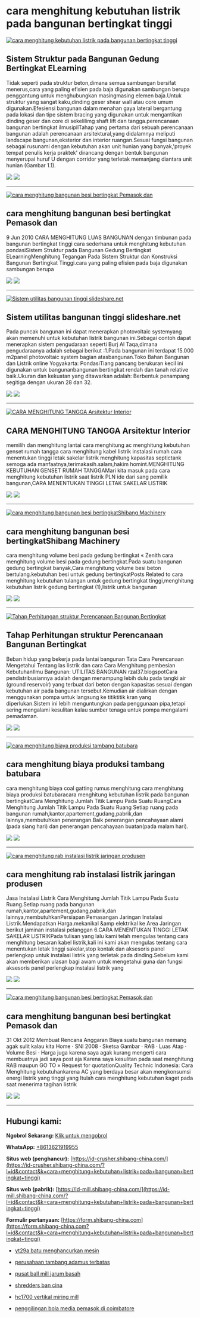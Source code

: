 # cara menghitung kebutuhan listrik pada bangunan bertingkat tinggi

<a href="https://swt.shibang-china.com/?l=id&img&k=cara+menghitung+kebutuhan+listrik+pada+bangunan+bertingkat+tinggi" target="_blank">![cara menghitung kebutuhan listrik pada bangunan bertingkat tinggi](http://static.shibang-china.com/all-800x300/742.jpg)</a>

## Sistem Struktur pada Bangunan Gedung Bertingkat ELearning
Tidak seperti pada struktur beton,dimana semua sambungan bersifat menerus,cara yang paling efisien pada baja digunakan sambungan berupa penggantung untuk menghubungkan masingmasing elemen baja.Untuk struktur yang sangat kaku,dinding geser shear wall atau core umum digunakan.Efesiensi bangunan dalam menahan gaya lateral bergantung pada lokasi dan tipe sistem bracing yang digunakan untuk mengantikan dinding geser dan core di sekelilimg shaft lift dan tangga.perencanaan bangunan bertingkat ilmusipilTahap yang pertama dari sebuah perencanaan bangunan adalah perencanaan arsitektural,yang didalamnya meliputi landscape bangunan,eksterior dan interior ruangan.Sesuai fungsi bangunan sebagai rusunami dengan kebutuhan akan unit hunian yang banyak,'proyek tempat penulis kerja praktek' dirancang dengan bentuk bangunan menyerupai huruf U dengan corridor yang terletak memanjang diantara unit hunian (Gambar 1.1).


<a href="https://whatsapp.shibangsoft.com/WhatsApp.php" target="_blank" title="WhatsApp">![](http://static.shibang-china.com/icon/whatsapp.png)</a> <a href="https://swt.shibang-china.com/?l=id&icon&k=cara+menghitung+kebutuhan+listrik+pada+bangunan+bertingkat+tinggi" target="_blank">![](http://static.shibang-china.com/icon/chat-id.png)</a>

---

<a href="https://swt.shibang-china.com/?l=id&img&k=cara+menghitung+kebutuhan+listrik+pada+bangunan+bertingkat+tinggi" target="_blank">![cara menghitung bangunan besi bertingkat Pemasok dan](http://static.shibang-china.com/all-800x300/1371.jpg)</a>

## cara menghitung bangunan besi bertingkat Pemasok dan
9 Jun 2010 CARA MENGHITUNG LUAS BANGUNAN dengan timbunan pada bangunan bertingkat tinggi cara sederhana untuk menghitung kebutuhan pondasiSistem Struktur pada Bangunan Gedung Bertingkat ELearningMenghitung Tegangan Pada Sistem Struktur dan Konstruksi Bangunan Bertingkat Tinggi.cara yang paling efisien pada baja digunakan sambungan berupa


<a href="https://whatsapp.shibangsoft.com/WhatsApp.php" target="_blank" title="WhatsApp">![](http://static.shibang-china.com/icon/whatsapp.png)</a> <a href="https://swt.shibang-china.com/?l=id&icon&k=cara+menghitung+kebutuhan+listrik+pada+bangunan+bertingkat+tinggi" target="_blank">![](http://static.shibang-china.com/icon/chat-id.png)</a>

---

<a href="https://swt.shibang-china.com/?l=id&img&k=cara+menghitung+kebutuhan+listrik+pada+bangunan+bertingkat+tinggi" target="_blank">![Sistem utilitas bangunan tinggi slideshare.net](http://static.shibang-china.com/all-800x300/196.jpg)</a>

## Sistem utilitas bangunan tinggi slideshare.net
Pada puncak bangunan ini dapat menerapkan photovoltaic systemyang akan memenuhi untuk kebutuhan listrik bangunan ini.Sebagai contoh dapat menerapkan sistem pengudaraan seperti Burj Al Taqa,dimana pengudaraanya adalah sebagai berikut :1.Pada bangunan ini terdapat 15.000 m2panel photovoltaic system bagian atasbangunan.Toko Bahan Bangunan dan Listrik online Yogyakarta: PondasiTiang pancang berukuran kecil ini digunakan untuk bangunanbangunan bertingkat rendah dan tanah relative baik.Ukuran dan kekuatan yang ditawarkan adalah: Berbentuk penampang segitiga dengan ukuran 28 dan 32.


<a href="https://whatsapp.shibangsoft.com/WhatsApp.php" target="_blank" title="WhatsApp">![](http://static.shibang-china.com/icon/whatsapp.png)</a> <a href="https://swt.shibang-china.com/?l=id&icon&k=cara+menghitung+kebutuhan+listrik+pada+bangunan+bertingkat+tinggi" target="_blank">![](http://static.shibang-china.com/icon/chat-id.png)</a>

---

<a href="https://swt.shibang-china.com/?l=id&img&k=cara+menghitung+kebutuhan+listrik+pada+bangunan+bertingkat+tinggi" target="_blank">![CARA MENGHITUNG TANGGA Arsitektur Interior](http://static.shibang-china.com/all-800x300/1009.jpg)</a>

## CARA MENGHITUNG TANGGA Arsitektur Interior
memilih dan menghitung lantai cara menghitung ac menghitung kebutuhan genset rumah tangga cara menghitung kabel listrik instalasi rumah cara menentukan tinggi letak sakelar listrik menghitung kapasitas septictank semoga ada manfaatnya,terimakasih.salam,hakim homint.MENGHITUNG KEBUTUHAN GENSET RUMAH TANGGAMari kita masuk pada cara menghitung kebutuhan listrik saat listrik PLN ide dari sang pemilik bangunan,CARA MENENTUKAN TINGGI LETAK SAKELAR LISTRIK


<a href="https://whatsapp.shibangsoft.com/WhatsApp.php" target="_blank" title="WhatsApp">![](http://static.shibang-china.com/icon/whatsapp.png)</a> <a href="https://swt.shibang-china.com/?l=id&icon&k=cara+menghitung+kebutuhan+listrik+pada+bangunan+bertingkat+tinggi" target="_blank">![](http://static.shibang-china.com/icon/chat-id.png)</a>

---

<a href="https://swt.shibang-china.com/?l=id&img&k=cara+menghitung+kebutuhan+listrik+pada+bangunan+bertingkat+tinggi" target="_blank">![cara menghitung bangunan besi bertingkatShibang Machinery](http://static.shibang-china.com/all-800x300/181.jpg)</a>

## cara menghitung bangunan besi bertingkatShibang Machinery
cara menghitung volume besi pada gedung bertingkat « Zenith cara menghitung volume besi pada gedung bertingkat.Pada suatu bangunan gedung bertingkat banyak,Cara menghitung volume besi beton bertulang.kebutuhan besi untuk gedung bertingkatPosts Related to cara menghitung kebutuhan tulangan untuk gedung bertingkat tinggi,menghitung kebutuhan listrik gedung bertingkat (1),listrik untuk bangunan


<a href="https://whatsapp.shibangsoft.com/WhatsApp.php" target="_blank" title="WhatsApp">![](http://static.shibang-china.com/icon/whatsapp.png)</a> <a href="https://swt.shibang-china.com/?l=id&icon&k=cara+menghitung+kebutuhan+listrik+pada+bangunan+bertingkat+tinggi" target="_blank">![](http://static.shibang-china.com/icon/chat-id.png)</a>

---

<a href="https://swt.shibang-china.com/?l=id&img&k=cara+menghitung+kebutuhan+listrik+pada+bangunan+bertingkat+tinggi" target="_blank">![Tahap Perhitungan struktur Perencanaan Bangunan Bertingkat](http://static.shibang-china.com/all-800x300/54.jpg)</a>

## Tahap Perhitungan struktur Perencanaan Bangunan Bertingkat
Beban hidup yang bekerja pada lantai bangunan Tata Cara Perencanaan Mengetahui Tentang las listrik dan cara Cara Menghitung pembesian KebutuhanIlmu Bangunan: UTILITAS BANGUNAN rzal37.blogspotCara pendistribusiannya adalah dengan menampung lebih dulu pada tangki air (ground reservoir) yang terbuat dari beton dengan kapasitas sesuai dengan kebutuhan air pada bangunan tersebut.Kemudian air dialirkan dengan menggunakan pompa untuk langsung ke titiktitik kran yang diperlukan.Sistem ini lebih menguntungkan pada penggunaan pipa,tetapi sering mengalami kesulitan kalau sumber tenaga untuk pompa mengalami pemadaman.


<a href="https://whatsapp.shibangsoft.com/WhatsApp.php" target="_blank" title="WhatsApp">![](http://static.shibang-china.com/icon/whatsapp.png)</a> <a href="https://swt.shibang-china.com/?l=id&icon&k=cara+menghitung+kebutuhan+listrik+pada+bangunan+bertingkat+tinggi" target="_blank">![](http://static.shibang-china.com/icon/chat-id.png)</a>

---

<a href="https://swt.shibang-china.com/?l=id&img&k=cara+menghitung+kebutuhan+listrik+pada+bangunan+bertingkat+tinggi" target="_blank">![cara menghitung biaya produksi tambang batubara](http://static.shibang-china.com/all-800x300/1416.jpg)</a>

## cara menghitung biaya produksi tambang batubara
cara menghitung biaya coal gatting rumus menghitung cara menghitung biaya produksi batubaracara menghitung kebutuhan listrik pada bangunan bertingkatCara Menghitung Jumlah Titik Lampu Pada Suatu RuangCara Menghitung Jumlah Titik Lampu Pada Suatu Ruang Setiap ruang pada bangunan rumah,kantor,apartement,gudang,pabrik,dan lainnya,membutuhkan penerangan.Baik penerangan pencahayaan alami (pada siang hari) dan penerangan pencahayaan buatan(pada malam hari).


<a href="https://whatsapp.shibangsoft.com/WhatsApp.php" target="_blank" title="WhatsApp">![](http://static.shibang-china.com/icon/whatsapp.png)</a> <a href="https://swt.shibang-china.com/?l=id&icon&k=cara+menghitung+kebutuhan+listrik+pada+bangunan+bertingkat+tinggi" target="_blank">![](http://static.shibang-china.com/icon/chat-id.png)</a>

---

<a href="https://swt.shibang-china.com/?l=id&img&k=cara+menghitung+kebutuhan+listrik+pada+bangunan+bertingkat+tinggi" target="_blank">![cara menghitung rab instalasi listrik jaringan produsen](http://static.shibang-china.com/all-800x300/974.jpg)</a>

## cara menghitung rab instalasi listrik jaringan produsen
Jasa Instalasi Listrik Cara Menghitung Jumlah Titik Lampu Pada Suatu Ruang.Setiap ruang pada bangunan rumah,kantor,apartement,gudang,pabrik,dan lainnya,membutuhkanPersiapan Pemasangan Jaringan Instalasi Listrik.Mendapatkan Harga.mekanikal &amp elektrikal ke Area Jaringan berikut jaminan instalasi pelanggan 6.CARA MENENTUKAN TINGGI LETAK SAKELAR LISTRIKPada tulisan yang lalu kami telah mengulas tentang cara menghitung besaran kabel listrik,kali ini kami akan mengulas tentang cara menentukan letak tinggi sakelar,stop kontak dan aksesoris panel perlengkap untuk instalasi listrik yang terletak pada dinding.Sebelum kami akan memberikan ulasan bagi awam untuk mengetahui guna dan fungsi aksesoris panel perlengkap instalasi listrik yang


<a href="https://whatsapp.shibangsoft.com/WhatsApp.php" target="_blank" title="WhatsApp">![](http://static.shibang-china.com/icon/whatsapp.png)</a> <a href="https://swt.shibang-china.com/?l=id&icon&k=cara+menghitung+kebutuhan+listrik+pada+bangunan+bertingkat+tinggi" target="_blank">![](http://static.shibang-china.com/icon/chat-id.png)</a>

---

<a href="https://swt.shibang-china.com/?l=id&img&k=cara+menghitung+kebutuhan+listrik+pada+bangunan+bertingkat+tinggi" target="_blank">![cara menghitung bangunan besi bertingkat Pemasok dan](http://static.shibang-china.com/all-800x300/137.jpg)</a>

## cara menghitung bangunan besi bertingkat Pemasok dan
31 Okt 2012 Membuat Rencana Anggaran Biaya suatu bangunan memang agak sulit kalau kita Home · SNI 2008 · Sketsa Gambar · RAB · Luas Atap · Volume Besi · Harga juga karena saya agak kurang mengerti cara membuatnya jadi saya post aja Karena saya kesulitan pada saat menghitung RAB maupun GO TO » Request for quotationQuality Technic Indonesia: Cara Menghitung kebutuhankarena AC yang berdaya besar akan mengkonsumsi energi listrik yang tinggi yang Itulah cara menghitung kebutuhan kaget pada saat menerima tagihan listrik


<a href="https://whatsapp.shibangsoft.com/WhatsApp.php" target="_blank" title="WhatsApp">![](http://static.shibang-china.com/icon/whatsapp.png)</a> <a href="https://swt.shibang-china.com/?l=id&icon&k=cara+menghitung+kebutuhan+listrik+pada+bangunan+bertingkat+tinggi" target="_blank">![](http://static.shibang-china.com/icon/chat-id.png)</a>

---
## Hubungi kami:

**Ngobrol Sekarang:** [Klik untuk mengobrol](https://swt.shibang-china.com?l=id&contact&k=cara+menghitung+kebutuhan+listrik+pada+bangunan+bertingkat+tinggi)

**WhatsApp:**  [+8613621919955](https://whatsapp.shibangsoft.com/WhatsApp.php)

**Situs web (penghancur):** [https://id-crusher.shibang-china.com/](https://id-crusher.shibang-china.com/?l=id&contact&k=cara+menghitung+kebutuhan+listrik+pada+bangunan+bertingkat+tinggi)

**Situs web (pabrik):** [https://id-mill.shibang-china.com/](https://id-mill.shibang-china.com/?l=id&contact&k=cara+menghitung+kebutuhan+listrik+pada+bangunan+bertingkat+tinggi)

**Formulir pertanyaan:** [https://form.shibang-china.com](https://form.shibang-china.com?l=id&contact&k=cara+menghitung+kebutuhan+listrik+pada+bangunan+bertingkat+tinggi)

* [yt29a batu menghancurkan mesin](../44/yt29a%20batu%20menghancurkan%20mesin.md)

* [perusahaan tambang adamus terbatas](../42/perusahaan%20tambang%20adamus%20terbatas.md)

* [pusat ball mill jarum basah](../50/pusat%20ball%20mill%20jarum%20basah.md)

* [shredders ban cina](../44/shredders%20ban%20cina.md)

* [hc1700 vertikal miring mill](../47/hc1700%20vertikal%20miring%20mill.md)

* [penggilingan bola media pemasok di coimbatore](../47/penggilingan%20bola%20media%20pemasok%20di%20coimbatore.md)